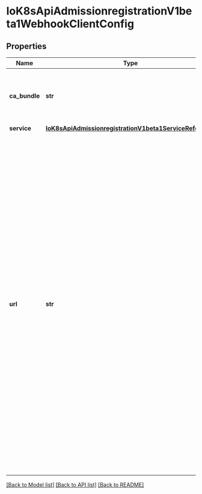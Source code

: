 # IoK8sApiAdmissionregistrationV1beta1WebhookClientConfig

## Properties
Name | Type | Description | Notes
------------ | ------------- | ------------- | -------------
**ca_bundle** | **str** | &#x60;caBundle&#x60; is a PEM encoded CA bundle which will be used to validate the webhook&#x27;s server certificate. If unspecified, system trust roots on the apiserver are used. | [optional] 
**service** | [**IoK8sApiAdmissionregistrationV1beta1ServiceReference**](IoK8sApiAdmissionregistrationV1beta1ServiceReference.md) |  | [optional] 
**url** | **str** | &#x60;url&#x60; gives the location of the webhook, in standard URL form (&#x60;scheme://host:port/path&#x60;). Exactly one of &#x60;url&#x60; or &#x60;service&#x60; must be specified.  The &#x60;host&#x60; should not refer to a service running in the cluster; use the &#x60;service&#x60; field instead. The host might be resolved via external DNS in some apiservers (e.g., &#x60;kube-apiserver&#x60; cannot resolve in-cluster DNS as that would be a layering violation). &#x60;host&#x60; may also be an IP address.  Please note that using &#x60;localhost&#x60; or &#x60;127.0.0.1&#x60; as a &#x60;host&#x60; is risky unless you take great care to run this webhook on all hosts which run an apiserver which might need to make calls to this webhook. Such installs are likely to be non-portable, i.e., not easy to turn up in a new cluster.  The scheme must be \&quot;https\&quot;; the URL must begin with \&quot;https://\&quot;.  A path is optional, and if present may be any string permissible in a URL. You may use the path to pass an arbitrary string to the webhook, for example, a cluster identifier.  Attempting to use a user or basic auth e.g. \&quot;user:password@\&quot; is not allowed. Fragments (\&quot;#...\&quot;) and query parameters (\&quot;?...\&quot;) are not allowed, either. | [optional] 

[[Back to Model list]](../README.md#documentation-for-models) [[Back to API list]](../README.md#documentation-for-api-endpoints) [[Back to README]](../README.md)

